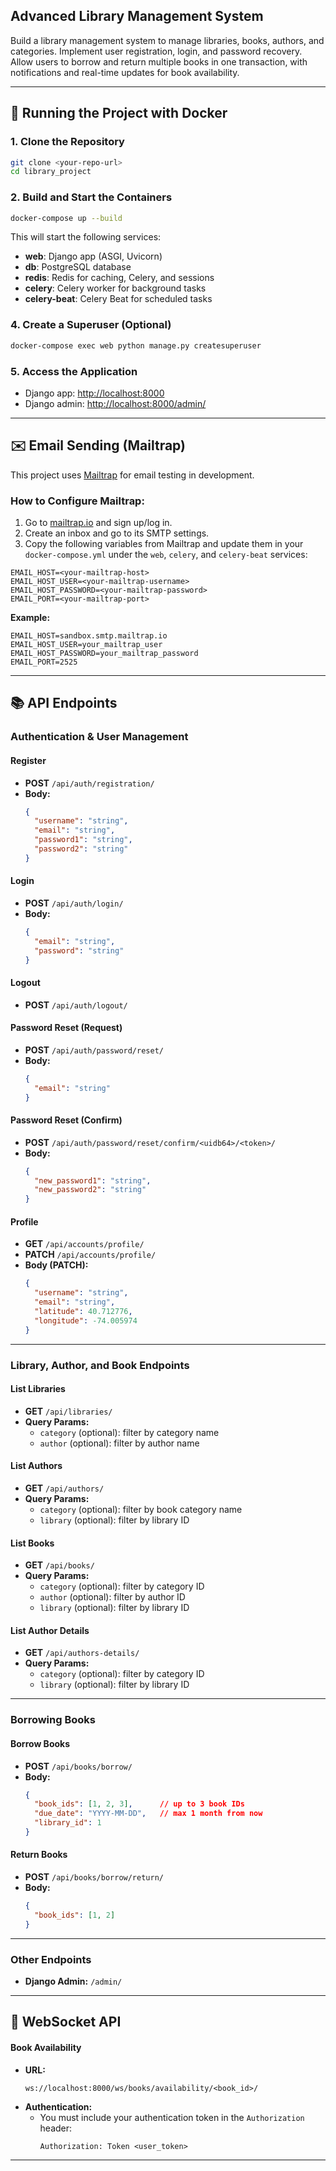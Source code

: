 ## Advanced Library Management System
Build a library management system to manage libraries, books, authors, and categories. Implement user registration, login, and password recovery. Allow users to borrow and return multiple books in one transaction, with notifications and real-time updates for book availability.

---

## 🚀 Running the Project with Docker

### 1. **Clone the Repository**
```sh
git clone <your-repo-url>
cd library_project
```

### 2. **Build and Start the Containers**
```sh
docker-compose up --build
```
This will start the following services:
- **web**: Django app (ASGI, Uvicorn)
- **db**: PostgreSQL database
- **redis**: Redis for caching, Celery, and sessions
- **celery**: Celery worker for background tasks
- **celery-beat**: Celery Beat for scheduled tasks


### 4. **Create a Superuser (Optional)**
```sh
docker-compose exec web python manage.py createsuperuser
```

### 5. **Access the Application**
- Django app: [http://localhost:8000](http://localhost:8000)
- Django admin: [http://localhost:8000/admin/](http://localhost:8000/admin/)

---

## ✉️ Email Sending (Mailtrap)

This project uses [Mailtrap](https://mailtrap.io/) for email testing in development.

### **How to Configure Mailtrap:**
1. Go to [mailtrap.io](https://mailtrap.io/) and sign up/log in.
2. Create an inbox and go to its SMTP settings.
3. Copy the following variables from Mailtrap and update them in your `docker-compose.yml` under the `web`, `celery`, and `celery-beat` services:

```
EMAIL_HOST=<your-mailtrap-host>
EMAIL_HOST_USER=<your-mailtrap-username>
EMAIL_HOST_PASSWORD=<your-mailtrap-password>
EMAIL_PORT=<your-mailtrap-port>
```

**Example:**
```
EMAIL_HOST=sandbox.smtp.mailtrap.io
EMAIL_HOST_USER=your_mailtrap_user
EMAIL_HOST_PASSWORD=your_mailtrap_password
EMAIL_PORT=2525
```

---

## 📚 API Endpoints

### **Authentication & User Management**

#### **Register**
- **POST** `/api/auth/registration/`
- **Body:**
  ```json
  {
    "username": "string",
    "email": "string",
    "password1": "string",
    "password2": "string"
  }
  ```

#### **Login**
- **POST** `/api/auth/login/`
- **Body:**
  ```json
  {
    "email": "string",
    "password": "string"
  }
  ```

#### **Logout**
- **POST** `/api/auth/logout/`

#### **Password Reset (Request)**
- **POST** `/api/auth/password/reset/`
- **Body:**
  ```json
  {
    "email": "string"
  }
  ```

#### **Password Reset (Confirm)**
- **POST** `/api/auth/password/reset/confirm/<uidb64>/<token>/`
- **Body:**
  ```json
  {
    "new_password1": "string",
    "new_password2": "string"
  }
  ```

#### **Profile**
- **GET** `/api/accounts/profile/`
- **PATCH** `/api/accounts/profile/`
- **Body (PATCH):**
  ```json
  {
    "username": "string",
    "email": "string",
    "latitude": 40.712776,
    "longitude": -74.005974
  }
  ```

---

### **Library, Author, and Book Endpoints**

#### **List Libraries**
- **GET** `/api/libraries/`
- **Query Params:**  
  - `category` (optional): filter by category name  
  - `author` (optional): filter by author name

#### **List Authors**
- **GET** `/api/authors/`
- **Query Params:**  
  - `category` (optional): filter by book category name  
  - `library` (optional): filter by library ID

#### **List Books**
- **GET** `/api/books/`
- **Query Params:**  
  - `category` (optional): filter by category ID  
  - `author` (optional): filter by author ID  
  - `library` (optional): filter by library ID

#### **List Author Details**
- **GET** `/api/authors-details/`
- **Query Params:**  
  - `category` (optional): filter by category ID  
  - `library` (optional): filter by library ID

---

### **Borrowing Books**

#### **Borrow Books**
- **POST** `/api/books/borrow/`
- **Body:**
  ```json
  {
    "book_ids": [1, 2, 3],      // up to 3 book IDs
    "due_date": "YYYY-MM-DD",   // max 1 month from now
    "library_id": 1
  }
  ```

#### **Return Books**
- **POST** `/api/books/borrow/return/`
- **Body:**
  ```json
  {
    "book_ids": [1, 2]
  }
  ```

---

### **Other Endpoints**

- **Django Admin:** `/admin/`

---

## 🔌 WebSocket API

#### **Book Availability**
- **URL:**
  ```
  ws://localhost:8000/ws/books/availability/<book_id>/
  ```
- **Authentication:**
  - You must include your authentication token in the `Authorization` header:
    ```
    Authorization: Token <user_token>
    ```
---

